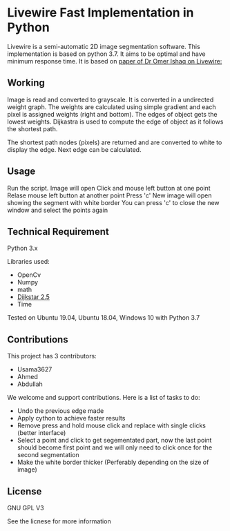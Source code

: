 # Livewire Fast Implementation in Python

Livewire is a semi-automatic 2D image segmentation software. This implementation is based on python 3.7. It aims to be optimal and have minimum response time. It is based on [paper of Dr Omer Ishaq on Livewire:](https://pdfs.semanticscholar.org/3788/6be0aad4767acd9e07da28d6b2d4c719655d.pdf)

## Working

Image is read and converted to grayscale. It is converted in a undirected weight graph. The weights are calculated using simple gradient and each pixel is assigned weights (right and bottom). The edges of object gets the lowest weights. Dijkastra is used to compute the edge of object as it follows the shortest path.

The shortest path nodes (pixels) are returned and are converted to white to display the edge. Next edge can be calculated.

## Usage

Run the script.
Image will open
Click and mouse left button at one point
Relase mouse left button at another point
Press 'c'
New image will open showing the segment with white border
You can press 'c' to close the new window and select the points again

## Technical Requirement

Python 3.x

Libraries used:
* OpenCv
* Numpy
* math
* [Dijkstar 2.5](https://pypi.org/project/Dijkstar/)
* Time

Tested on Ubuntu 19.04, Ubuntu 18.04, Windows 10 with Python 3.7

## Contributions

This project has 3 contributors:
* Usama3627
* Ahmed
* Abdullah

We welcome and support contributions. Here is a list of tasks to do:

* Undo the previous edge made
* Apply cython to achieve faster results
* Remove press and hold mouse click and replace with single clicks (better interface)
* Select a point and click to get segementated part, now the last point should become first point and we will only need to click once for the second segmentation
* Make the white border thicker (Perferably depending on the size of image)

## License
GNU GPL V3

See the licnese for more information
